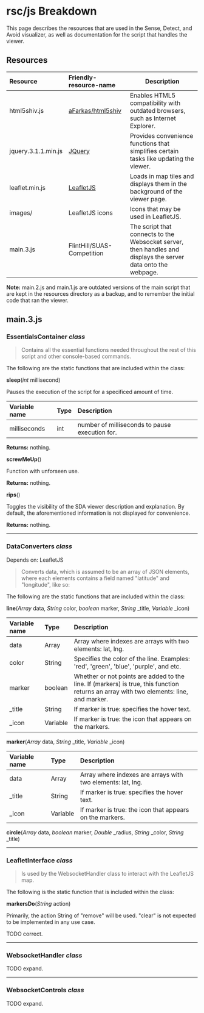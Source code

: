 # rsc/js Breakdown

This page describes the resources that are used in the Sense, Detect, and Avoid visualizer, as well as documentation for the script that handles the viewer.

## Resources

| Resource            | Friendly-resource-name        | Description  |
| :-                  |:-             | -         |
| html5shiv.js        | [aFarkas/html5shiv](https://github.com/aFarkas/html5shiv) | Enables HTML5 compatibility with outdated browsers, such as Internet Explorer. |
| jquery.3.1.1.min.js | [JQuery](https://jquery.com/) | Provides convenience functions that simplifies certain tasks like updating the viewer. |
| leaflet.min.js      | [LeafletJS](http://leafletjs.com/reference-1.0.3.html) | Loads in map tiles and displays them in the background of the viewer page. |
| images/             | LeafletJS icons      | Icons that may be used in LeafletJS. |
| main.3.js           | FlintHill/SUAS-Competition      | The script that connects to the Websocket server, then handles and displays the server data onto the webpage. |

**Note:** main.2.js and main.1.js are outdated versions of the main script that are kept in the resources directory as a backup, and to remember the initial code that ran the viewer.

## main.3.js

### EssentialsContainer _class_

> Contains all the essential functions needed throughout the rest of this script and other console-based commands.

The following are the static functions that are included within the class:

__sleep__(_int_ millisecond)

Pauses the execution of the script for a specificed amount of time.

| Variable name | Type | Description  |
| :------------ |:---- | :---- |
| milliseconds  | int  | number of milliseconds to pause execution for. |

__Returns:__ nothing.

__screwMeUp__()

Function with unforseen use.

__Returns:__ nothing.

__rips__()

Toggles the visibility of the SDA viewer description and explanation. By
default, the aforementioned information is not displayed for convenience.

__Returns:__ nothing.

***

### DataConverters _class_

Depends on: LeafletJS

> Converts data, which is assumed to be an array of JSON elements, where each elements contains a field named "latitude" and "longitude", like so:

The following are the static functions that are included within the class:

__line__(_Array_ data, _String_ color, _boolean_ marker, _String_ \_title, _Variable_ \_icon)

| Variable name | Type     | Description  |
| :------------ |:-------- | :---- |
| data          | Array    | Array where indexes are arrays with two elements: lat, lng. |
| color         | String   | Specifies the color of the line. Examples: 'red', 'green', 'blue', 'purple', and etc. |
| marker        | boolean  | Whether or not points are added to the line. If (markers) is true, this function returns an array with two elements: line, and marker. |
| \_title       | String   | If marker is true: specifies the hover text. |
| \_icon        | Variable | If marker is true: the icon that appears on the markers. |

__marker__(_Array_ data, _String_ \_title, _Variable_ \_icon)

| Variable name | Type     | Description  |
| :------------ |:-------- | :---- |
| data          | Array    | Array where indexes are arrays with two elements: lat, lng. |
| \_title       | String   | If marker is true: specifies the hover text. |
| \_icon        | Variable | If marker is true: the icon that appears on the markers. |

__circle__(_Array_ data, _boolean_ marker, _Double_ \_radius, _String_ \_color, _String_ \_title)

***

### LeafletInterface _class_

> Is used by the WebsocketHandler class to interact with the LeafletJS map.

The following is the static function that is included within the class:

__markersDo__(_String_ action)

Primarily, the action String of "remove" will be used. "clear" is not expected to be implemented in any use case.

TODO correct.

***

### WebsocketHandler _class_

TODO expand.

***

### WebsocketControls _class_

TODO expand.


